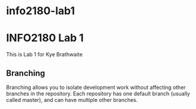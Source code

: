 # info2180-lab1

# INFO2180 Lab 1

This is Lab 1 for Kye Brathwaite

## Branching

Branching allows you to isolate development work without affecting other branches in the repository. Each repository has one default branch (usually called master), and can have multiple other branches.
